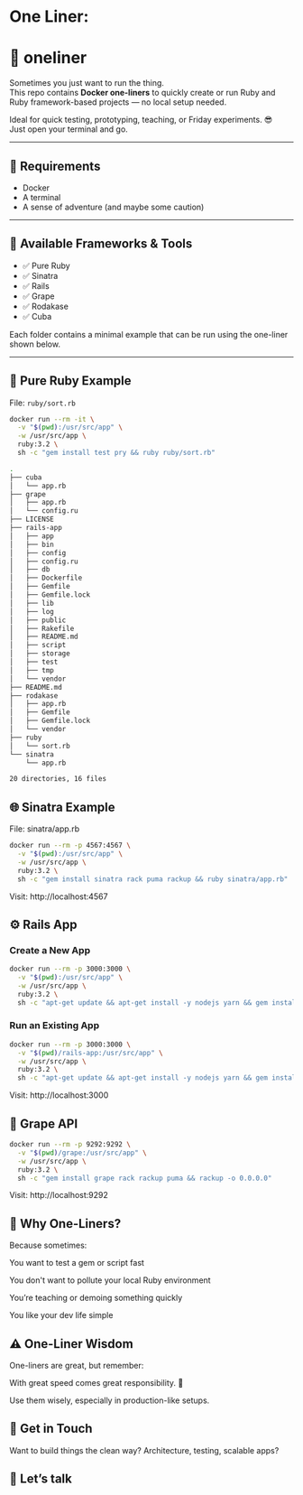 # One Liner:

# 🧨 oneliner

Sometimes you just want to run the thing.  
This repo contains **Docker one-liners** to quickly create or run Ruby and Ruby framework-based projects — no local setup needed.

Ideal for quick testing, prototyping, teaching, or Friday experiments. 😎  
Just open your terminal and go.

---

## 🔧 Requirements

- Docker
- A terminal
- A sense of adventure (and maybe some caution)

---

## 📁 Available Frameworks & Tools

- ✅ Pure Ruby
- ✅ Sinatra
- ✅ Rails
- ✅ Grape
- ✅ Rodakase
- ✅ Cuba

Each folder contains a minimal example that can be run using the one-liner shown below.

---

## 🧪 Pure Ruby Example

File: `ruby/sort.rb`

```bash
docker run --rm -it \
  -v "$(pwd):/usr/src/app" \
  -w /usr/src/app \
  ruby:3.2 \
  sh -c "gem install test pry && ruby ruby/sort.rb"
```



```bash
.
├── cuba
│   └── app.rb
├── grape
│   ├── app.rb
│   └── config.ru
├── LICENSE
├── rails-app
│   ├── app
│   ├── bin
│   ├── config
│   ├── config.ru
│   ├── db
│   ├── Dockerfile
│   ├── Gemfile
│   ├── Gemfile.lock
│   ├── lib
│   ├── log
│   ├── public
│   ├── Rakefile
│   ├── README.md
│   ├── script
│   ├── storage
│   ├── test
│   ├── tmp
│   └── vendor
├── README.md
├── rodakase
│   ├── app.rb
│   ├── Gemfile
│   ├── Gemfile.lock
│   └── vendor
├── ruby
│   └── sort.rb
└── sinatra
    └── app.rb

20 directories, 16 files
```

## 🌐 Sinatra Example

File: sinatra/app.rb

```bash
docker run --rm -p 4567:4567 \
  -v "$(pwd):/usr/src/app" \
  -w /usr/src/app \
  ruby:3.2 \
  sh -c "gem install sinatra rack puma rackup && ruby sinatra/app.rb"
```

Visit: http://localhost:4567


## ⚙️ Rails App

###  Create a New App

```bash
docker run --rm -p 3000:3000 \
  -v "$(pwd):/usr/src/app" \
  -w /usr/src/app \
  ruby:3.2 \
  sh -c "apt-get update && apt-get install -y nodejs yarn && gem install rails bundler && rails new rails-app"
```

### Run an Existing App

```bash
docker run --rm -p 3000:3000 \
  -v "$(pwd)/rails-app:/usr/src/app" \
  -w /usr/src/app \
  ruby:3.2 \
  sh -c "apt-get update && apt-get install -y nodejs yarn && gem install bundler && bundle install && rails s -b 0.0.0.0"

```

Visit: http://localhost:3000

## 🍇 Grape API

```bash
docker run --rm -p 9292:9292 \
  -v "$(pwd)/grape:/usr/src/app" \
  -w /usr/src/app \
  ruby:3.2 \
  sh -c "gem install grape rack rackup puma && rackup -o 0.0.0.0"
```

Visit: http://localhost:9292

## 🤔 Why One-Liners?
Because sometimes:

You want to test a gem or script fast

You don't want to pollute your local Ruby environment

You’re teaching or demoing something quickly

You like your dev life simple

## ⚠️ One-Liner Wisdom
One-liners are great, but remember:

With great speed comes great responsibility. 🚨

Use them wisely, especially in production-like setups.

## 💬 Get in Touch
Want to build things the clean way? Architecture, testing, scalable apps?

## 🧠 Let’s talk

